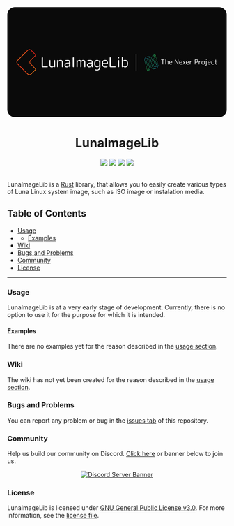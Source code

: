 <div align="center">
    <img src="./Readme File Assets/LunaImageLib Banner With Rounded Corners - 1000x500.png">
    <h1>LunaImageLib</h1>
    <img src="https://img.shields.io/github/license/TheNexerProject/LunaImageLib">
    <img src="https://img.shields.io/github/issues-raw/TheNexerProject/LunaImageLib">
    <img src="https://img.shields.io/github/issues-closed-raw/TheNexerProject/LunaImageLib">
    <img src="https://img.shields.io/github/commit-activity/m/TheNexerProject/LunaImageLib">
    <br><br>
</div>

LunaImageLib is a [Rust](https://www.rust-lang.org/) library, that allows you to easily create various types of Luna Linux system image, such as ISO image or instalation media.

## Table of Contents
- [Usage](#usage)
- - [Examples](#examples)
- [Wiki](#wiki)
- [Bugs and Problems](#bugs-and-problems)
- [Community](#community)
- [License](#license)

---

### Usage
LunaImageLib is at a very early stage of development. Currently, there is no option to use it for the purpose for which it is intended.

#### Examples
There are no examples yet for the reason described in the [usage section](#usage).



### Wiki
The wiki has not yet been created for the reason described in the [usage section](#usage).



### Bugs and Problems
You can report any problem or bug in the [issues tab](https://github.com/TheNexerProject/LunaImageLib/issues) of this repository.



### Community
Help us build our community on Discord. [Click here](https://discord.gg/CVCQPakcfg) or banner below to join us.

<div align="center">
    <a href="https://discord.gg/CVCQPakcfg">
        <img src="https://discordapp.com/api/guilds/956600349286887434/widget.png?style=banner2" alt="Discord Server Banner">
    </a>
</div>



### License
LunaImageLib is licensed under [GNU General Public License v3.0](https://www.gnu.org/licenses/gpl-3.0.en.html). For more information, see the [license file](./LICENSE.txt).